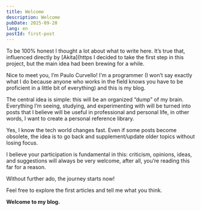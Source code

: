 ```yaml
---
title: Welcome
description: Welcome
pubDate: 2025-09-20
lang: en
postId: first-post
---
```

To be 100% honest I thought a lot about what to write here. It’s true that, influenced directly by [Akita](https I decided to take the first step in this project, but the main idea had been brewing for a while.

Nice to meet you, I’m Paulo Curvello! I'm a programmer (I won’t say exactly what I do because anyone who works in the field knows you have to be proficient in a little bit of everything) and this is my blog.

The central idea is simple: this will be an organized “dump” of my brain. Everything I’m seeing, studying, and experimenting with will be turned into posts that I believe will be useful in professional and personal life, in other words, I want to create a personal reference library.

Yes, I know the tech world changes fast. Even if some posts become obsolete, the idea is to go back and supplement/update older topics without losing focus.

I believe your participation is fundamental in this: criticism, opinions, ideas, and suggestions will always be very welcome, after all, you’re reading this far for a reason.

Without further ado, the journey starts now!

Feel free to explore the first articles and tell me what you think.

**Welcome to my blog.**
